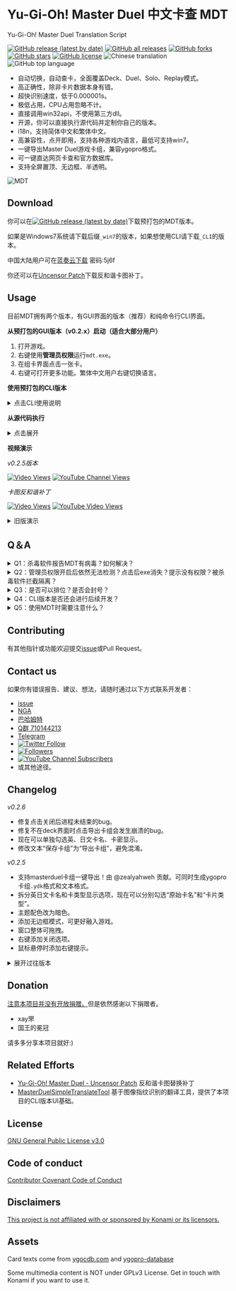 # Yu-Gi-Oh! Master Duel 中文卡查 MDT

Yu-Gi-Oh! Master Duel Translation Script

[![GitHub release (latest by date)](https://img.shields.io/github/v/release/SkywalkerJi/mdt)](https://github.com/SkywalkerJi/mdt/releases/latest) [![GitHub all releases](https://img.shields.io/github/downloads/SkywalkerJi/mdt/total)](https://github.com/SkywalkerJi/mdt#download) [![GitHub forks](https://img.shields.io/github/forks/SkywalkerJi/mdt)](https://github.com/SkywalkerJi/mdt/network) [![GitHub stars](https://img.shields.io/github/stars/SkywalkerJi/mdt)](https://github.com/SkywalkerJi/mdt/stargazers) [![GitHub license](https://img.shields.io/github/license/SkywalkerJi/mdt)](https://github.com/SkywalkerJi/mdt/blob/master/LICENSE) ![Chinese translation](https://img.shields.io/badge/%E4%B8%AD%E6%96%87%E7%BF%BB%E8%AF%91-100%25-green) ![GitHub top language](https://img.shields.io/github/languages/top/SkywalkerJi/mdt)

* 自动切换，自动查卡，全面覆盖Deck、Duel、Solo、Replay模式。
* 高正确性，除非卡片数据本身有错。
* 超快识别速度，低于0.000001s。
* 极低占用，CPU占用忽略不计。
* 直接调用win32api，不使用第三方dll。
* 开源，你可以直接执行源代码并定制你自己的版本。
* i18n，支持简体中文和繁体中文。
* 高兼容性，点开即用，支持各种游戏内语言，最低可支持win7。
* 一键导出Master Duel游戏卡组，兼容ygopro格式。
* 可一键直达网页卡查和官方数据库。
* 支持全屏置顶、无边框、半透明。

![MDT](https://github.com/SkywalkerJi/mdt/raw/master/IMG/v0.2.5.png "MDT v0.2.5")

## Download

你可以在[![GitHub release (latest by date)](https://img.shields.io/github/v/release/SkywalkerJi/mdt)](https://github.com/SkywalkerJi/mdt/releases/latest)下载预打包的MDT版本。

如果是Windows7系统请下载后缀`_win7`的版本，如果想使用CLI请下载`_CLI`的版本。

中国大陆用户可在[蓝奏云下载](https://wwi.lanzouj.com/b0176jyjc) 密码:5j6f

你还可以在[Uncensor Patch](https://github.com/SkywalkerJi/mdt/releases/tag/v1.0.1-UncensorPatch)下载反和谐卡图补丁。


## Usage

目前MDT拥有两个版本，有GUI界面的版本（推荐）和纯命令行CLI界面。

**从预打包的GUI版本（v0.2.x）启动（适合大部分用户）**

1. 打开游戏。
2. 右键使用**管理员权限**运行`mdt.exe`。
3. 在组卡界面点击一张卡。
4. 右键可打开更多功能。繁体中文用户右键切换语言。

**使用预打包的CLI版本**

<details>
   <summary>点击CLI使用说明</summary>

命令行界面这是MDT v0.1.x版本的默认UI，在v0.2.3开始进行了拆分。

并不是每次release都会更新CLI，所以你可能要往前找一下后缀`_cli`的打包。

1. 打开游戏。
2. 右键使用**管理员权限**运行`mdt.exe`。
3. 根据提示使用快捷键。

| 快捷键 | 功能     |
| ------ | -------- |
| ctrl+s | 开启检测 |
| ctrl+p | 暂停检测 |
| ctrl+q | 退出程序 |

4. 可在`config.ini`文件中进行功能配置。以下是一份样例，可以直接复制粘贴。
   如果要进行CLI窗口置顶设置，尤其要注意窗口名（`lp_window_name`）选项。使用默认配置文件时可以把软件放在C:\mdt 目录下即可进行窗口置顶。注意ini时注意注释行开头必须是`; `
```
[cli] 
; CLI基本设置
pause_hotkey = ctrl+p
; 暂停快捷键
exit_hotkey = ctrl+q
; 退出快捷键
switch_hotkey = ctrl+s
; 切换模式快捷键
window_on_top = 0
; 是否开启CLI窗口置顶 1置顶 0取消
lp_window_name = C:\mdt\mdt.exe
; 开启窗口置顶时需要提供窗口名，一般是软件安装路径
window_pos_x = 400
window_pos_y = 400
window_pos_cx = 400
window_pos_cy = 400
; 这四个参数是控制CLI窗口置顶时默认的窗口大小。
show_all_info = 1
; 如果你想要只显示中文卡名+卡密+效果，可以把这一项改成0。

[gui]
font_size = 12
; 字体大小 整数
window_alpha = 0.96
; 透明度 
keep_on_top = 1
; gui窗口置顶 1置顶 0取消
ui_lock = 0
; gui窗口ui锁定 1锁定 0取消
web_search = 1
; 1开启网页卡查 0关闭
x_loc = 960
y_loc = 540
; gui窗口位置
x_len = 400
y_len = 600
; gui窗口大小
locale = zh-CN
; zh-CN简体，zh-TW繁体
borderless = 1
; 无边框 1开启 0取消
show_types = 1
; 卡片类型 1开启 0取消
show_en_name = 1
; 英文卡名 1开启 0取消
show_jp_name = 1
; 日文卡名 1开启 0取消
show_card_id = 1
; 卡密显示 1开启 0取消
```
</details>

**从源代码执行**

<details>
   <summary>点击展开</summary>

```
pip install -r requirements.txt
python mdt_gui.py
python mdt_cli.py
```

</details>

**视频演示**

*v0.2.5版本*

[![Video Views](https://bilistats.lonelyion.com/views?uid=2012479&style=social&label=BiliBili&format=short)](https://www.bilibili.com/video/av636233915)  [![YouTube Channel Views](https://img.shields.io/youtube/channel/views/UC3kA_NGfQFHMMn-kja8GTFA?style=social&label=YouTube)](https://www.youtube.com/watch?v=ITXjWSsmEmc)

*卡图反和谐补丁*

[![Video Views](https://bilistats.lonelyion.com/views?uid=2012479&style=social&label=BiliBili&format=short)](https://www.bilibili.com/video/av765979539)   [![YouTube Video Views](https://img.shields.io/youtube/views/ickw082Snwo?style=social&label=YouTube)](https://www.youtube.com/watch?v=ickw082Snwo)

<details>
   <summary>旧版演示</summary>

*v0.2.3版本*

[bilibili](https://www.bilibili.com/video/av978731073)   [Youtube](https://www.youtube.com/watch?v=YUNeiOCAd6M)

*v0.2.1版本*

[bilibili](https://www.bilibili.com/video/av636086411)   [Youtube](https://www.youtube.com/watch?v=TfHoNeEVqf4)

*v0.2.0版本*

[bilibili](https://www.bilibili.com/video/av466062188)   [Youtube](https://www.youtube.com/watch?v=Vav013Cx3BQ)

*v0.1.4版本*

[bilibili](https://www.bilibili.com/video/av850928534)   [Youtube](https://www.youtube.com/watch?v=mx0KaT3cRsQ)

*v0.1.2版本*

[bilibili](https://www.bilibili.com/video/av593463793)

</details>

## Q＆A

<details>
   <summary>Q1：杀毒软件报告MDT有病毒？如何解决？</summary>
  
确认你是从本页所列途径下载的版本那就是误报。

源代码是公开的，不可能加入病毒，如果实在不放心可以直接执行源代码。MDT在GitHub统计已经超过6k download，有足够多的人进行了源代码审查，没有出现过安全问题。

目前MDT以功能开发为主，现阶段对抗杀毒软件需要大量的精力而且毫无必要。因此不打算主动解决此问题，请直接添加信任。
</details>

<details>
   <summary>Q2：管理员权限开启后依然无法检测？点击后exe消失？提示没有权限？被杀毒软件拦截隔离？</summary>

先确认你是从本页所列途径下载的版本。

然后在你使用的杀毒软件以及Windows自带的安全系统里添加信任。参见Q1。

不同的杀毒软件的安全策略不同，给出的隔离清除方式也不同，因此会导致各种奇怪的问题无法一一叙述。如果尝试后依然无法解决，请提交[issue](https://github.com/SkywalkerJi/mdt/issues/new)。
</details>

<details>
   <summary>Q3：是否可以排位？是否会封号？</summary>

不会。我第一赛季是白金1结算。

MDT以玩家数据安全为己任，不会在有风险情况下进行检测，目前Master duel游戏无法侦察MDT的读取行为，不需要担心。未来有机会可以加入CV引擎进行辅助，目前来说没有必要。

另外这个游戏没有反作弊，从经济角度考虑一个99%依赖服务端的游戏根本必要进行检测，参考游戏王duel link。

</details>

<details>
   <summary>Q4：CLI版本是否还会进行后续开发？</summary>

CLI版本在MDT v0.2.3版本进行拆分，拆分后对CLI版本只做基础可用性维护，原则上不再添加新功能。但欢迎PR。

</details>

<details>
   <summary>Q5：使用MDT时需要注意什么？</summary>

请遵循[GPLv3协议](https://github.com/SkywalkerJi/mdt/blob/master/LICENSE)。

如果你参与我们的社区，请遵循[贡献者契约行为准则](https://github.com/SkywalkerJi/mdt/blob/master/CODE_OF_CONDUCT.md)。

如果你喜欢MDT，请分享给你的朋友。

</details>

## Contributing

有其他指针或功能欢迎提交[issue](https://github.com/SkywalkerJi/mdt/issues/new)或Pull Request。

## Contact us

如果你有错误报告、建议、想法，请随时通过以下方式联系开发者：

* [issue](https://github.com/SkywalkerJi/mdt/issues/new)
* [NGA](https://bbs.nga.cn/read.php?tid=30415633)
* [巴哈姆特](https://forum.gamer.com.tw/C.php?bsn=725&snA=54550&tnum=1)
* [Q群 710144213](https://jq.qq.com/?_wv=1027&k=uyFt3qi0)
* [Telegram](https://t.me/ygomasterduel)
* [![Twitter Follow](https://img.shields.io/twitter/follow/Skywalker_Ji?style=social&label=Follow)](https://twitter.com/Skywalker_Ji)
* [![Followers](https://bilistats.lonelyion.com/followers?uid=2012479&style=social&format=short&label=BiliBili%20关注)](https://space.bilibili.com/2012479)
* [![YouTube Channel Subscribers](https://img.shields.io/youtube/channel/subscribers/UC3kA_NGfQFHMMn-kja8GTFA?style=social)](https://www.youtube.com/channel/UC3kA_NGfQFHMMn-kja8GTFA?sub_confirmation=1)
* 或其他途径。

## Changelog

*v0.2.6*
* 修复点击关闭后进程未结束的bug。
* 修复不在deck界面时点击导出卡组会发生崩溃的bug。
* 现在可以单独勾选英、日文卡名、卡密显示。
* 修改文本“保存卡组”为“导出卡组”，避免混淆。

*v0.2.5*
* 支持masterduel卡组一键导出！由 @zealyahweh 贡献。可同时生成ygopro卡组`.ydk`格式和文本格式。
* 拆分英日文卡名和卡类型显示选项，现在可以分别勾选“原始卡名”和“卡片类型”。
* 主题配色改为暗色。
* 添加无边框模式，可更好融入游戏。
* 窗口整体可拖拽。
* 右键添加关闭选项。
* 鼠标悬停时添加右键提示。

<details>
   <summary>展开过往版本</summary>

*v0.2.4*
* 添加对繁体中文的i18n支持。右键可以切换语言。UI文本由 @ranke96 贡献，卡片翻译来自 @stillfiy0529 。
* 针对重启游戏后无法检测的问题，可以右键重启检测。
* 未查询到卡片的状态下不再唤起网页卡查。

*v0.2.3*
* 拆分GUI版本和CLI版本。
* 添加详情显示选项。关闭后只显示中文卡名+效果描述。
* 添加网页卡查跳转选项，开启后点击中文卡名会跳转百鸽（ygocdb.com)，英文和日文卡名会跳转K社官方数据库,点击卡密会跳转ourocg。
* 打开时Windows将主动询问管理员权限。
* 移动设置选项，右键可以打开设置窗口。
* 可横向扩展效果描述框。
* 可记录窗口位置、尺寸。
* 将"效果"改为"描述"，避免部分通常怪兽造成误解。

*v0.2.2*

* 修复OCG专有卡和dbsp卡包的英文卡名缺失问题。
* 添加右键菜单。
* UI锁定功能改为独立选项。
* 右键可恢复默认界面和检查更新页面。

*v0.2.1*

* 增加了日文卡名、英文卡名、卡片密码的显示。
* 优化了UI，比如效果文本可以随着窗口生成滚动条。
* 增加了透明度效果。
* 增加了字体大小设置。
* 点击中·日·英文卡名、卡密、卡片类型可以直接复制到系统剪贴板。
* 修复查询延迟，提高了默认轮询速度。由 @GenBill 修复。
* 设置自动保存在配置文件中。
* 支持在solo模式入口查看租用卡组和AI对手卡组内容。由 @zealyahweh 贡献。
* 修复回放模式查看对手卡组。由 @zealyahweh 贡献
* 修复一个崩溃问题。

*v0.2.0*

现在有一个初步的GUI界面。

目前版本依然保留CLI界面。

*v0.1.6*

自动切换模式，现在不用手动切换卡组或者决斗模式。

支持回放模式中查询对手卡组。

由 @zealyahweh 贡献

*v0.1.5*

添加UAC判断，非管理员权限运行会执行重开。由 @RyoLee 贡献。

添加一个配置项，可选精简卡查内容。

*v0.1.4*

新增配置文件。可自定义快捷键，窗口置顶等。

置顶功能不再限制目录。

修复灵摆效果不显示的bug。

修复一个崩溃bug。

*v0.1.3*

增加窗口置顶功能

修复部分崩溃问题

*v0.1.2*

处理窗口闪烁。

*v0.1.1*

提供win7兼容版本。

</details>

## Donation

<ins>注意本项目并没有开放捐赠。</ins>但是依然感谢以下捐赠者。

* xay罘
* 国王的冕冠

请多多分享本项目就好:)

## Related Efforts

* [Yu-Gi-Oh! Master Duel - Uncensor Patch](https://www.youtube.com/watch?v=hXGVXXHT6us) 反和谐卡图替换补丁
* [MasterDuelSimpleTranslateTool](https://github.com/PatchouliTC/MasterDuelSimpleTranslateTool) 基于图像指纹识别的翻译工具，提供了本项目的CLI版本UI基础。

## License

[GNU General Public License v3.0](https://github.com/SkywalkerJi/mdt/blob/master/LICENSE) 

## Code of conduct

[Contributor Covenant Code of Conduct](https://github.com/SkywalkerJi/mdt/blob/master/CODE_OF_CONDUCT.md)

## Disclaimers

<ins>This project is not affiliated with or sponsored by Konami or its licensors.</ins>

## Assets

Card texts come from [ygocdb.com](https://ygocdb.com) and [ygopro-database](https://github.com/mycard/ygopro-database)

Some multimedia content is NOT under GPLv3 License. Get in touch with Konami if you want to use it.
